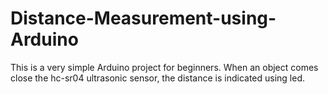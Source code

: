 # Distance-Measurement-using-Arduino
This is a very simple Arduino project for beginners. When an object comes close the hc-sr04 ultrasonic sensor, the distance is indicated using led. 
